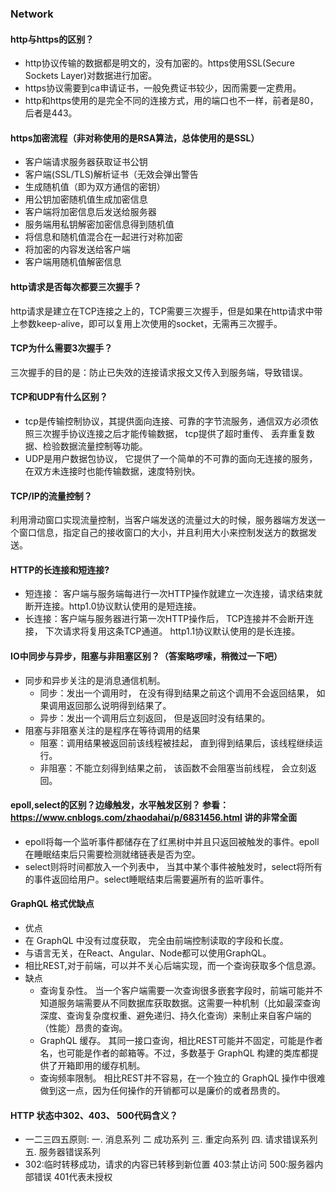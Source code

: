 ### Network
#### http与https的区别？
* http协议传输的数据都是明文的，没有加密的。https使用SSL(Secure Sockets Layer)对数据进行加密。
* https协议需要到ca申请证书，一般免费证书较少，因而需要一定费用。
* http和https使用的是完全不同的连接方式，用的端口也不一样，前者是80，后者是443。

#### https加密流程（非对称使用的是RSA算法，总体使用的是SSL）
* 客户端请求服务器获取证书公钥
* 客户端(SSL/TLS)解析证书（无效会弹出警告
* 生成随机值（即为双方通信的密钥）
* 用公钥加密随机值生成加密信息
* 客户端将加密信息后发送给服务器
* 服务端用私钥解密加密信息得到随机值
* 将信息和随机值混合在一起进行对称加密
* 将加密的内容发送给客户端
* 客户端用随机值解密信息

#### http请求是否每次都要三次握手？
http请求是建立在TCP连接之上的，TCP需要三次握手，但是如果在http请求中带上参数keep-alive，即可以复用上次使用的socket，无需再三次握手。

#### TCP为什么需要3次握手？
三次握手的目的是：防止已失效的连接请求报文又传入到服务端，导致错误。

#### TCP和UDP有什么区别？ 
* tcp是传输控制协议，其提供面向连接、可靠的字节流服务，通信双方必须依照三次握手协议连接之后才能传输数据， tcp提供了超时重传、 丢弃重复数据、检验数据流量控制等功能。
* UDP是用户数据包协议， 它提供了一个简单的不可靠的面向无连接的服务，在双方未连接时也能传输数据，速度特别快。

#### TCP/IP的流量控制？
利用滑动窗口实现流量控制，当客户端发送的流量过大的时候，服务器端方发送一个窗口信息，指定自己的接收窗口的大小，并且利用大小来控制发送方的数据发送。

#### HTTP的长连接和短连接?
* 短连接： 客户端与服务端每进行一次HTTP操作就建立一次连接，请求结束就断开连接。http1.0协议默认使用的是短连接。
* 长连接：客户端与服务器进行第一次HTTP操作后， TCP连接并不会断开连接， 下次请求将复用这条TCP通道。 http1.1协议默认使用的是长连接。

#### IO中同步与异步，阻塞与非阻塞区别？（答案略啰嗦，稍微过一下吧）
* 同步和异步关注的是消息通信机制。   
  * 同步：发出一个调用时， 在没有得到结果之前这个调用不会返回结果， 如果调用返回那么说明得到结果了。
  * 异步：发出一个调用后立刻返回， 但是返回时没有结果的。
* 阻塞与非阻塞关注的是程序在等待调用的结果
  * 阻塞：调用结果被返回前该线程被挂起， 直到得到结果后，该线程继续运行。
  * 非阻塞：不能立刻得到结果之前， 该函数不会阻塞当前线程， 会立刻返回。

#### epoll,select的区别？边缘触发，水平触发区别？ 参看： https://www.cnblogs.com/zhaodahai/p/6831456.html 讲的非常全面
  * epoll将每一个监听事件都储存在了红黑树中并且只返回被触发的事件。epoll在睡眠结束后只需要检测就绪链表是否为空。
  * select则将时间都放入一个列表中， 当其中某个事件被触发时，select将所有的事件返回给用户。select睡眠结束后需要遍所有的监听事件。

#### GraphQL 格式优缺点
  * 优点
   * 在 GraphQL 中没有过度获取， 完全由前端控制读取的字段和长度。
   * 与语言无关，在React、Angular、Node都可以使用GraphQL。 
   * 相比REST,对于前端，可以并不关心后端实现，而一个查询获取多个信息源。
  * 缺点
    * 查询复杂性。 当一个客户端需要一次查询很多嵌套字段时，前端可能并不知道服务端需要从不同数据库获取数据。这需要一种机制（比如最深查询深度、查询复杂度权重、避免递归、持久化查询）来制止来自客户端的（性能）昂贵的查询。
    * GraphQL 缓存。 其同一接口查询，相比REST可能并不固定，可能是作者名，也可能是作者的邮箱等。不过，多数基于 GraphQL 构建的类库都提供了开箱即用的缓存机制。
    * 查询频率限制。 相比REST并不容易，在一个独立的 GraphQL 操作中很难做到这一点，因为任何操作的开销都可以是廉价的或者昂贵的。


#### HTTP 状态中302、403、 500代码含义？  
* 一二三四五原则: 一. 消息系列 二 成功系列 三. 重定向系列 四. 请求错误系列 五. 服务器错误系列
* 302:临时转移成功，请求的内容已转移到新位置 403:禁止访问 500:服务器内部错误 401代表未授权



